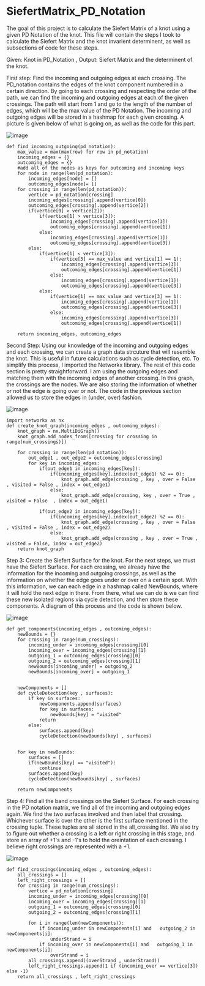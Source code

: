 # SiefertMatrix_PD_Notation

The goal of this project is to calculate the Siefert Matrix of a knot using a given 
PD Notation of the knot. This file will contain the steps I took to calculate the Siefert Matrix 
and the knot invarient determinent, as well as subsections of code for these steps.

Given: Knot in PD_Notation  , Output: Siefert Matrix and the determinent of the knot.

First step: Find the incoming and outgoing edges at each crossing. The PD_notation contains 
the edges of the knot component numbered in a certain direction. By going to each crossing and
respecting the order of the path, we can find the incoming and outgoing edges at each of the given 
crossings. The path will start from 1 and go to the length of the number of edges, which will be the max value
of the PD Notation. The incoming and outgoing edges will be stored in a hashmap for each given crossing. A picture 
is given below of what is going on, as well as the code for this part.

![image](https://github.com/user-attachments/assets/12289547-182a-4438-b1b5-9fdd4c1acffa)
```
def find_incoming_outgoing(pd_notation):
    max_value = max(max(row) for row in pd_notation)
    incoming_edges = {}
    outcoming_edges = {}
    #add all of the nodes as keys for outcoming and incoming keys
    for node in range(len(pd_notation):
        incoming_edges[node] = []
        outcoming_edges[node]= []
    for crossing in range(len(pd_notation)):
        vertice = pd_notation[crossing]
        incoming_edges[crossing].append(vertice[0])
        outcoming_edges[crossing].append(vertice[2])
        if(vertice[0] > vertice[2]):
            if(vertice[1] > vertice[3]):
                incoming_edges[crossing].append(vertice[3])
                outcoming_edges[crossing].append(vertice[1])
            else:
                incoming_edges[crossing].append(vertice[1])
                outcoming_edges[crossing].append(vertice[3])
        else:
            if(vertice[1] < vertice[3]):
                if(vertice[3] == max_value and vertice[1] == 1):
                    incoming_edges[crossing].append(vertice[3])
                    outcoming_edges[crossing].append(vertice[1])
                else:
                    incoming_edges[crossing].append(vertice[1])
                    outcoming_edges[crossing].append(vertice[3])
            else:
                if(vertice[1] == max_value and vertice[3] == 1):
                    incoming_edges[crossing].append(vertice[1])
                    outcoming_edges[crossing].append(vertice[3])
                else:
                    incoming_edges[crossing].append(vertice[3])
                    outcoming_edges[crossing].append(vertice[1])
                    
    return incoming_edges, outcoming_edges
```

Second Step: Using our knowledge of the incoming and outgoing edges and each crossing, we can create 
a graph data strcuture that will resemble the knot. This is useful in future calculations such as cycle detection,
etc. To simplify this process, I imported the Networkx library. The rest of this code section is pretty 
straightforward. I am using the outgoing edges and matching them with the incoming edges of another crossing. In this 
graph, the crossings are the nodes. We are also storing the information of whether or not the edge is going over or not.
The code in the previous section allowed us to store the edges in (under, over) fashion.

![image](https://github.com/user-attachments/assets/1f404d9a-5252-4f27-949f-c81be6f1755c)

```
import networkx as nx
def create_knot_graph(incoming_edges , outcoming_edges):
    knot_graph = nx.MultiDiGraph()
    knot_graph.add_nodes_from([crossing for crossing in range(num_crossings)])

    for crossing in range(len(pd_notation)):
        out_edge1 , out_edge2 = outcoming_edges[crossing]
        for key in incoming_edges:
            if(out_edge1 in incoming_edges[key]):
                if(incoming_edges[key].index(out_edge1) %2 == 0):
                    knot_graph.add_edge(crossing , key , over = False , visited = False , index = out_edge1)
                else:
                    knot_graph.add_edge(crossing, key , over = True , visited = False  , index = out_edge1)
            
            if(out_edge2 in incoming_edges[key]):
                if(incoming_edges[key].index(out_edge2) %2 == 0):
                    knot_graph.add_edge(crossing , key , over = False , visited = False , index = out_edge2)
                else:
                    knot_graph.add_edge(crossing , key , over = True , visited = False, index = out_edge2)
    return knot_graph
```

Step 3: Create the Siefert Surface for the knot. For the next steps, we must have the Siefert Surface.
For each crossing, we already have the information for the incoming and outgoing crossings, as well as the information
on whether the edge goes under or over on a certain spot. With this information, we can each edge in a hashmap called 
NewBounds, where it will hold the next edge in there. From there, what we can do is we can find these new isolated regions
via cycle detection, and then store these components. A diagram of this process and the code is shown below.

![image](https://github.com/user-attachments/assets/1286b009-4a8b-41a1-b8c9-9b57410eb564)

```
def get_components(incoming_edges , outcoming_edges):
    newBounds = {}
    for crossing in range(num_crossings):
        incoming_under = incoming_edges[crossing][0]
        incoming_over = incoming_edges[crossing][1]
        outgoing_1 = outcoming_edges[crossing][0]
        outgoing_2 = outcoming_edges[crossing][1]
        newBounds[incoming_under] = outgoing_2
        newBounds[incoming_over] = outgoing_1


    newComponents = []
    def cycleDetection(key , surfaces):
        if key in surfaces:
            newComponents.append(surfaces)
            for key in surfaces:
                newBounds[key] = "visited"
            return
        else:
            surfaces.append(key)
            cycleDetection(newBounds[key] , surfaces)
        

    for key in newBounds:
        surfaces = []
        if(newBounds[key] == "visited"):
            continue
        surfaces.append(key)
        cycleDetection(newBounds[key] , surfaces)

    return newComponents
```

Step 4: Find all the band crossings on the Siefert Surface. For each crossing in the PD notation matrix,
we find all of the incoming and outgoing edges again. We find the two surfaces involved and then label that crossing.
Whichever surface is over the other is the first surface mentioned in the crossing tuple. These tuples are all stored in the
all_crossing list. We also try to figure out whether a crossing is a left or right crossing in this stage, and store an array
of +1's and -1's to hold the oreintation of each crossing. I believe right crossings are represented with a +1.

![image](https://github.com/user-attachments/assets/93b1408b-e433-4a56-a315-e33d8e9363fe)

```
def find_crossings(incoming_edges , outcoming_edges):
    all_crossings = []
    left_right_crossings = []
    for crossing in range(num_crossings):
        vertice = pd_notation[crossing]
        incoming_under = incoming_edges[crossing][0]
        incoming_over = incoming_edges[crossing][1]
        outgoing_1 = outcoming_edges[crossing][0]
        outgoing_2 = outcoming_edges[crossing][1]
    
        for i in range(len(newComponents)):
            if incoming_under in newComponents[i] and   outgoing_2 in newComponents[i]:
                underStrand = i
            if incoming_over in newComponents[i] and   outgoing_1 in newComponents[i]:
                overStrand = i
        all_crossings.append((overStrand , underStrand))
        left_right_crossings.append(1 if (incoming_over == vertice[3]) else -1)
    return all_crossings , left_right_crossings
```












